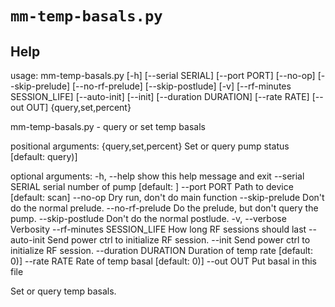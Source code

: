 # `mm-temp-basals.py`

## Help
usage: mm-temp-basals.py [-h] [--serial SERIAL] [--port PORT] [--no-op]
                         [--skip-prelude] [--no-rf-prelude] [--skip-postlude]
                         [-v] [--rf-minutes SESSION_LIFE] [--auto-init]
                         [--init] [--duration DURATION] [--rate RATE]
                         [--out OUT]
                         {query,set,percent}

mm-temp-basals.py - query or set temp basals

positional arguments:
  {query,set,percent}   Set or query pump status [default: query)]

optional arguments:
  -h, --help            show this help message and exit
  --serial SERIAL       serial number of pump [default: ]
  --port PORT           Path to device [default: scan]
  --no-op               Dry run, don't do main function
  --skip-prelude        Don't do the normal prelude.
  --no-rf-prelude       Do the prelude, but don't query the pump.
  --skip-postlude       Don't do the normal postlude.
  -v, --verbose         Verbosity
  --rf-minutes SESSION_LIFE
                        How long RF sessions should last
  --auto-init           Send power ctrl to initialize RF session.
  --init                Send power ctrl to initialize RF session.
  --duration DURATION   Duration of temp rate [default: 0)]
  --rate RATE           Rate of temp basal [default: 0)]
  --out OUT             Put basal in this file

Set or query temp basals.
